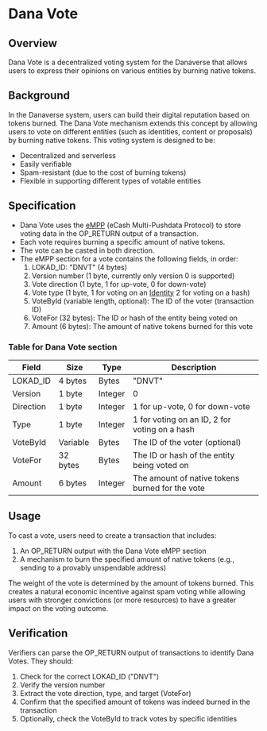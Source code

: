 # Dana Vote

## Overview

Dana Vote is a decentralized voting system for the Danaverse that allows users to express their opinions on various entities by burning native tokens.

## Background

In the Danaverse system, users can build their digital reputation based on tokens burned. The Dana Vote mechanism extends this concept by allowing users to vote on different entities (such as identities, content or proposals) by burning native tokens. This voting system is designed to be:

- Decentralized and serverless
- Easily verifiable
- Spam-resistant (due to the cost of burning tokens)
- Flexible in supporting different types of votable entities

## Specification

- Dana Vote uses the [eMPP](https://ecashbuilders.notion.site/eCash-Multi-Pushdata-Protocol-11e1b991071c4a77a3e948ba604859ac) (eCash Multi-Pushdata Protocol) to store voting data in the OP_RETURN output of a transaction.
- Each vote requires burning a specific amount of native tokens.
- The vote can be casted in both direction.
- The eMPP section for a vote contains the following fields, in order:
  1. LOKAD_ID: "DNVT" (4 bytes)
  2. Version number (1 byte, currently only version 0 is supported)
  3. Vote direction (1 byte, 1 for up-vote, 0 for down-vote)
  4. Vote type (1 byte, 1 for voting on an [Identity](dana-identity) 2 for voting on a hash)
  5. VoteById (variable length, optional): The ID of the voter (transaction ID)
  6. VoteFor (32 bytes): The ID or hash of the entity being voted on
  7. Amount (6 bytes): The amount of native tokens burned for this vote

### Table for Dana Vote section

| Field       | Size      | Type    | Description                                    |
|-------------|-----------|---------|------------------------------------------------|
| LOKAD_ID    | 4 bytes   | Bytes   | "DNVT"                                         |
| Version     | 1 byte    | Integer | 0                                              |
| Direction   | 1 byte    | Integer | 1 for up-vote, 0 for down-vote                 |
| Type        | 1 byte    | Integer | 1 for voting on an ID, 2 for voting on a hash  |
| VoteById    | Variable  | Bytes   | The ID of the voter (optional)                 |
| VoteFor     | 32 bytes  | Bytes   | The ID or hash of the entity being voted on    |
| Amount      | 6 bytes   | Integer | The amount of native tokens burned for the vote|

## Usage

To cast a vote, users need to create a transaction that includes:
1. An OP_RETURN output with the Dana Vote eMPP section
2. A mechanism to burn the specified amount of native tokens (e.g., sending to a provably unspendable address)

The weight of the vote is determined by the amount of tokens burned. This creates a natural economic incentive against spam voting while allowing users with stronger convictions (or more resources) to have a
greater impact on the voting outcome.

## Verification

Verifiers can parse the OP_RETURN output of transactions to identify Dana Votes. They should:
1. Check for the correct LOKAD_ID ("DNVT")
2. Verify the version number
3. Extract the vote direction, type, and target (VoteFor)
4. Confirm that the specified amount of tokens was indeed burned in the transaction
5. Optionally, check the VoteById to track votes by specific identities

